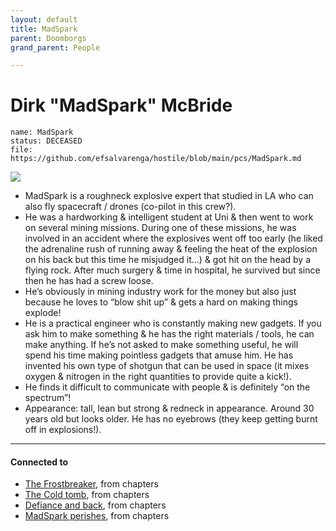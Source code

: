 ```yaml
---
layout: default
title: MadSpark
parent: Doomborgs
grand_parent: People

---
```


# Dirk "MadSpark" McBride

```
name: MadSpark
status: DECEASED
file: https://github.com/efsalvarenga/hostile/blob/main/pcs/MadSpark.md
```

![](https://i.imgur.com/ghsOnYr.png)

- MadSpark is a roughneck explosive expert that studied in LA who can also fly spacecraft / drones (co-pilot in this crew?).
- He was a hardworking & intelligent student at Uni & then went to work on several mining missions. During one of these missions, he was involved in an accident where the explosives went off too early (he liked the adrenaline rush of running away & feeling the heat of the explosion on his back but this time he misjudged it…) & got hit on the head by a flying rock. After much surgery & time in hospital, he survived but since then he has had a screw loose.
- He’s obviously in mining industry work for the money but also just because he loves to “blow shit up” & gets a hard on making things explode!
- He is a practical engineer who is constantly making new gadgets. If you ask him to make something & he has the right materials / tools, he can make anything. If he’s not asked to make something useful, he will spend his time making pointless gadgets that amuse him. He has invented his own type of shotgun that can be used in space (it mixes oxygen & nitrogen in the right quantities to provide quite a kick!). 
- He finds it difficult to communicate with people & is definitely “on the spectrum”!
- Appearance: tall, lean but strong & redneck in appearance. Around 30 years old but looks older. He has no eyebrows (they keep getting burnt off in explosions!).

---
#### Connected to

<!-- QueryToSerialize: LIST without ID "["+ title + "](https://terra-campaigns.github.io/"+ regexreplace(file.path, ".md", "") + ")" + ", from " + regexreplace(file.folder, "hostile/", "") FROM ([[]]) OR outgoing([[]]) WHERE file.name != this.file.name SORT file.folder DESC -->
<!-- SerializedQuery: LIST without ID "["+ title + "](https://terra-campaigns.github.io/"+ regexreplace(file.path, ".md", "") + ")" + ", from " + regexreplace(file.folder, "hostile/", "") FROM ([[]]) OR outgoing([[]]) WHERE file.name != this.file.name SORT file.folder DESC -->
- [The Frostbreaker](https://terra-campaigns.github.io/hostile/chapters/chap001), from chapters
- [The Cold tomb](https://terra-campaigns.github.io/hostile/chapters/chap002), from chapters
- [Defiance and back](https://terra-campaigns.github.io/hostile/chapters/chap003), from chapters
- [MadSpark perishes](https://terra-campaigns.github.io/hostile/chapters/chap004), from chapters
<!-- SerializedQuery END -->
